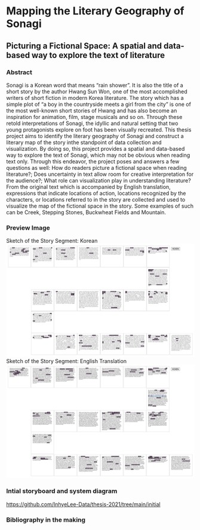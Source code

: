 # Mapping the Literary Geography of Sonagi
## Picturing a Fictional Space: A spatial and data-based way to explore the text of literature
### Abstract
Sonagi is a Korean word that means “rain shower”. It is also the title of a short story by the author Hwang Sun Won, one of the most accomplished writers of short fiction in modern Korea literature. The story which has a simple plot of “a boy in the countryside meets a girl from the city” is one of the most well-known short stories of Hwang and has also become an inspiration for animation, film, stage musicals and so on. Through these retold interpretations of Sonagi, the idyllic and natural setting that two young protagonists explore on foot has been visually recreated. This thesis project aims to identify the literary geography of Sonagi and construct a literary map of the story inthe standpoint of data collection and visualization. By doing so, this project provides a spatial and data-based way to explore the text of Sonagi, which may not be obvious when reading text only. Through this endeavor, the project poses and answers a few questions as well: How do readers picture a fictional space when reading literature?; Does uncertainty in text allow room for creative interpretation for the audience?; What role can visualization play in understanding literature? From the original text which is accompanied by English translation, expressions that indicate locations of action, locations recognized by the characters, or locations referred to in the story are collected and used to visualize the map of the fictional space in the story. Some examples of such can be Creek, Stepping Stones, Buckwheat Fields and Mountain. 

### Preview Image 
Sketch of the Story Segment: Korean
<img src="https://github.com/InhyeLee-Data/thesis-2021/blob/78053d1bfd85c8f01473d46f15832d083dea6a27/initial/sonagi_story_segment.png" width=800px>
Sketch of the Story Segment: English Translation
<img src="https://github.com/InhyeLee-Data/thesis-2021/blob/main/initial/sonagi_story_segment_en.png" width=800px>

### Intial storyboard and system diagram
https://github.com/InhyeLee-Data/thesis-2021/tree/main/initial 

### Bibliography in the making 
